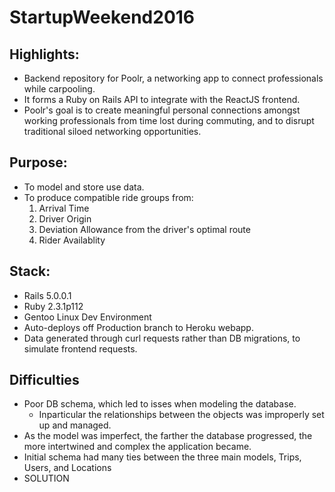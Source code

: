 # StartupWeekend2016

## Highlights:

* Backend repository for Poolr, a networking app to connect professionals while carpooling.
* It forms a Ruby on Rails API to integrate with the ReactJS frontend.
* Poolr's goal is to create meaningful personal connections amongst working professionals from time lost during commuting, and to disrupt traditional siloed networking opportunities.

## Purpose:
* To model and store use data.
* To produce compatible ride groups from:
  1. Arrival Time
  2. Driver Origin
  3. Deviation Allowance from the driver's optimal route
  4. Rider Availablity


## Stack:
* Rails 5.0.0.1
* Ruby 2.3.1p112
* Gentoo Linux Dev Environment
* Auto-deploys off Production branch to Heroku webapp.
* Data generated through curl requests rather than DB migrations, to simulate frontend requests.

## Difficulties
* Poor DB schema, which led to isses when modeling the database.
  * Inparticular the relationships between the objects was improperly set up and managed.
* As the model was imperfect, the farther the database progressed, the more intertwined and complex the application became.
* Initial schema had many ties between the three main models, Trips, Users, and Locations
* SOLUTION

